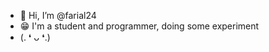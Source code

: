 - 👋 Hi, I’m @farial24
- 😁 I'm a student and programmer, doing some experiment
- (. ❛ ᴗ ❛.)



<!---
alfari24/alfari24 is a ✨ special ✨ repository because its `README.md` (this file) appears on your GitHub profile.
You can click the Preview link to take a look at your changes.
--->

